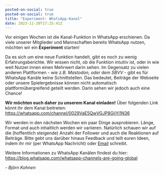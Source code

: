 ```yaml
---
posted-on-social: true
posted-on-social: true
title: "Experiment: WhatsApp-Kanal"
date: 2023-11-20T17:25:41Z
---
```

Vor einigen Wochen ist die Kanal-Funktion in WhatsApp erschienen. Da viele unserer Mitglieder und Mannschaften bereits WhatsApp nutzen, möchten wir ein **Experiment** starten!

Da es sich um eine neue Funktion handelt, gibt es noch zu wenig Erfahrungsberichte. Wir wissen nicht, ob die Funktion intuitiv ist, oder in wie weit Nutzer:innen einen Mehrwert darin sehen.
Im Gegensatz zu vielen anderen Plattformen _- wie z.B. Mastodon, oder dem SBVV -_ gibt es für WhatsApp Kanäle keine Schnittstellen. Das bedeutet, Beiträge der Webseite oder unsere Spielergebnisse können nicht automatisch plattformübergreifend geteilt werden. Darin sehen wir jedoch auch eine Chance!

**Wir möchten euch daher zu unserem Kanal einladen!** Über folgenden Link könnt ihr dem Kanal beitreten:
<https://whatsapp.com/channel/0029VaE5QwVGJP8GijYi1N36>

Wir werden in den nächsten Wochen ein paar Dinge ausprobieren. Länge, Format und auch inhaltlich werden wir variieren. Natürlich schauen wir auf die (hoffentlich steigende) Anzahl der Follower und auch die Reaktionen auf Beiträge. Bitte gebt uns darüber hinaus Feedback und teilt euren Ideen, indem ihr mir (per WhatsApp Nachricht) oder [Email](bjoern@vcmuellheim.de) schreibt.

Weitere Informationen zu WhatsApp Kanälen findest du hier: <https://blog.whatsapp.com/whatsapp-channels-are-going-global>

_- Björn Kohnen_